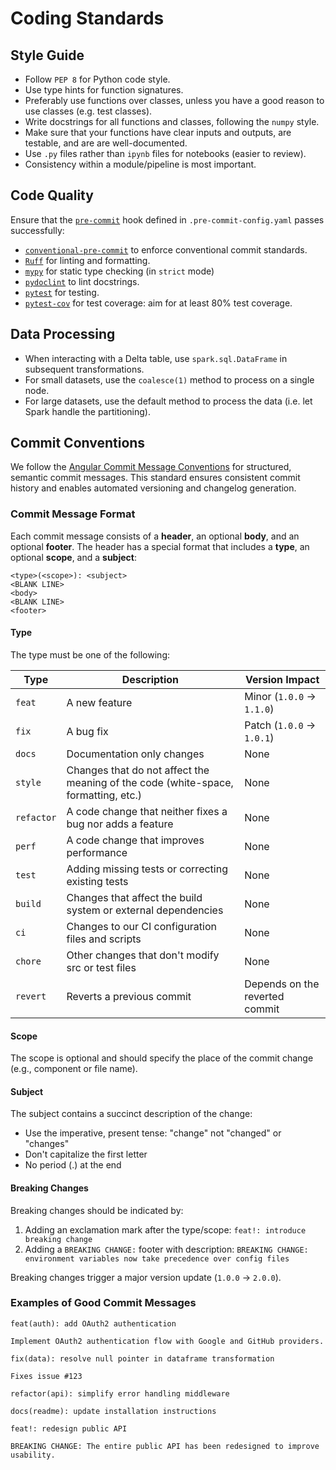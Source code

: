 # Coding Standards

## Style Guide

- Follow `PEP 8` for Python code style.
- Use type hints for function signatures.
- Preferably use functions over classes, unless you have a good reason to use classes (e.g. test classes).
- Write docstrings for all functions and classes, following the `numpy` style.
- Make sure that your functions have clear inputs and outputs, are testable, and are are well-documented.
- Use `.py` files rather than `ipynb` files for notebooks (easier to review).
- Consistency within a module/pipeline is most important.

## Code Quality

Ensure that the [`pre-commit`](https://pre-commit.com) hook defined in `.pre-commit-config.yaml` passes successfully:

- [`conventional-pre-commit`](https://github.com/compilerla/conventional-pre-commit) to enforce conventional commit standards.
- [`Ruff`](https://docs.astral.sh/ruff/) for linting and formatting.
- [`mypy`](https://mypy.readthedocs.io/en/stable/) for static type checking (in `strict` mode)
- [`pydoclint`](https://github.com/shmsi/pydoclint) to lint docstrings.
- [`pytest`](https://docs.pytest.org/en/stable/) for testing.
- [`pytest-cov`](https://pytest-cov.readthedocs.io/en/latest/) for test coverage: aim for at least 80% test coverage.

## Data Processing

- When interacting with a Delta table, use `spark.sql.DataFrame` in subsequent transformations.
- For small datasets, use the `coalesce(1)` method to process on a single node.
- For large datasets, use the default method to process the data (i.e. let Spark handle the partitioning).

## Commit Conventions

We follow the [Angular Commit Message Conventions](https://github.com/angular/angular/blob/main/CONTRIBUTING.md#-commit-message-format) for structured, semantic commit messages. This standard ensures consistent commit history and enables automated versioning and changelog generation.

### Commit Message Format

Each commit message consists of a **header**, an optional **body**, and an optional **footer**. The header has a special format that includes a **type**, an optional **scope**, and a **subject**:

```text
<type>(<scope>): <subject>
<BLANK LINE>
<body>
<BLANK LINE>
<footer>
```

#### Type

The type must be one of the following:

| Type       | Description | Version Impact |
|------------|-------------|----------------|
| `feat`     | A new feature | Minor (`1.0.0` → `1.1.0`) |
| `fix`      | A bug fix | Patch (`1.0.0` → `1.0.1`) |
| `docs`     | Documentation only changes | None |
| `style`    | Changes that do not affect the meaning of the code (white-space, formatting, etc.) | None |
| `refactor` | A code change that neither fixes a bug nor adds a feature | None |
| `perf`     | A code change that improves performance | None |
| `test`     | Adding missing tests or correcting existing tests | None |
| `build`    | Changes that affect the build system or external dependencies | None |
| `ci`       | Changes to our CI configuration files and scripts | None |
| `chore`    | Other changes that don't modify src or test files | None |
| `revert`   | Reverts a previous commit | Depends on the reverted commit |

#### Scope

The scope is optional and should specify the place of the commit change (e.g., component or file name).

#### Subject

The subject contains a succinct description of the change:

- Use the imperative, present tense: "change" not "changed" or "changes"
- Don't capitalize the first letter
- No period (.) at the end

#### Breaking Changes

Breaking changes should be indicated by:

1. Adding an exclamation mark after the type/scope: `feat!: introduce breaking change`
2. Adding a `BREAKING CHANGE:` footer with description: `BREAKING CHANGE: environment variables now take precedence over config files`

Breaking changes trigger a major version update (`1.0.0` → `2.0.0`).

### Examples of Good Commit Messages

```text
feat(auth): add OAuth2 authentication

Implement OAuth2 authentication flow with Google and GitHub providers.
```

```text
fix(data): resolve null pointer in dataframe transformation

Fixes issue #123
```

```text
refactor(api): simplify error handling middleware
```

```text
docs(readme): update installation instructions
```

```text
feat!: redesign public API

BREAKING CHANGE: The entire public API has been redesigned to improve usability.
```
